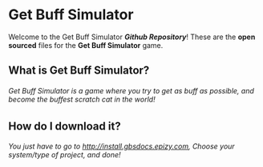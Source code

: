 # Get Buff Simulator
Welcome to the Get Buff Simulator ***Github Repository***! These are the **open sourced** files for the **Get Buff Simulator** game.  

## What is Get Buff Simulator?
###### Get Buff Simulator is a game where you try to get as buff as possible, and become the buffest scratch cat in the world!

## How do I download it?
###### You just have to go to http://install.gbsdocs.epizy.com, Choose your system/type of project, and done!
